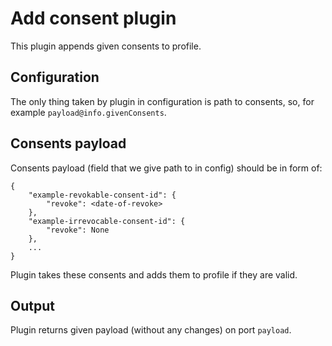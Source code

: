 # Add consent plugin
This plugin appends given consents to profile.

## Configuration
The only thing taken by plugin in configuration is path to consents, so,
for example ```payload@info.givenConsents```.

## Consents payload
Consents payload (field that we give path to in config) should be in form of:
```
{
    "example-revokable-consent-id": {
        "revoke": <date-of-revoke>
    },
    "example-irrevocable-consent-id": {
        "revoke": None
    },
    ...
}
```

Plugin takes these consents and adds them to profile if they are valid.

## Output
Plugin returns given payload (without any changes) on port ```payload```.